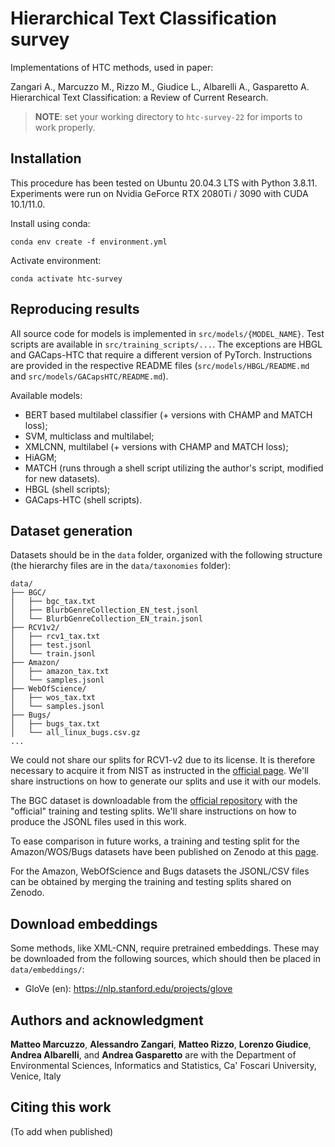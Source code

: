 # Hierarchical Text Classification survey

Implementations of HTC methods, used in paper:

Zangari A., Marcuzzo M., Rizzo M., Giudice L., Albarelli A., Gasparetto A.
Hierarchical Text Classification: a Review of Current Research.

> **NOTE**: set your working directory to `htc-survey-22` for imports to work properly.

## Installation

This procedure has been tested on Ubuntu 20.04.3 LTS with Python 3.8.11. Experiments were run on Nvidia GeForce RTX
2080Ti / 3090 with CUDA 10.1/11.0.

Install using conda:

```
conda env create -f environment.yml
```

Activate environment:

```
conda activate htc-survey
```

## Reproducing results

All source code for models is implemented in `src/models/{MODEL_NAME}`.
Test scripts are available in `src/training_scripts/...`.
The exceptions are HBGL and GACaps-HTC that require a different version of PyTorch. Instructions are provided in the
respective README files (`src/models/HBGL/README.md` and `src/models/GACapsHTC/README.md`).

Available models:

- BERT based multilabel classifier (+ versions with CHAMP and MATCH loss);
- SVM, multiclass and multilabel;
- XMLCNN, multilabel (+ versions with CHAMP and MATCH loss);
- HiAGM;
- MATCH (runs through a shell script utilizing the author's script, modified for new datasets).
- HBGL (shell scripts);
- GACaps-HTC (shell scripts).

## Dataset generation

Datasets should be in the `data` folder, organized with the following structure (the hierarchy files are in
the `data/taxonomies` folder):

```
data/
├── BGC/            
│   ├── bgc_tax.txt
│   ├── BlurbGenreCollection_EN_test.jsonl
│   └── BlurbGenreCollection_EN_train.jsonl
├── RCV1v2/            
│   ├── rcv1_tax.txt
│   ├── test.jsonl
│   └── train.jsonl  
├── Amazon/          
│   ├── amazon_tax.txt
│   └── samples.jsonl
├── WebOfScience/            
│   ├── wos_tax.txt
│   └── samples.jsonl
├── Bugs/            
│   ├── bugs_tax.txt
│   └── all_linux_bugs.csv.gz
...                
```

We could not share our splits for RCV1-v2 due to its license. It is therefore necessary to acquire it from NIST as
instructed in the [official page](https://trec.nist.gov/data/reuters/reuters.html).
We'll share instructions on how to generate our splits and use it with our models.

The BGC dataset is downloadable from
the [official repository](https://www.inf.uni-hamburg.de/en/inst/ab/lt/resources/data/blurb-genre-collection.html) with
the "official" training and testing splits.
We'll share instructions on how to produce the JSONL files used in this work.

To ease comparison in future works, a training and testing split for the Amazon/WOS/Bugs datasets have been
published on Zenodo at this [page](https://doi.org/10.5281/zenodo.7319518).

For the Amazon, WebOfScience and Bugs datasets the JSONL/CSV files can be obtained by merging the training and testing
splits shared on Zenodo.

## Download embeddings

Some methods, like XML-CNN, require pretrained embeddings. These may be downloaded
from the following sources, which should then be placed in `data/embeddings/`:

- GloVe (en): https://nlp.stanford.edu/projects/glove

## Authors and acknowledgment

**Matteo Marcuzzo**, **Alessandro Zangari**,
**Matteo Rizzo**, **Lorenzo Giudice**, **Andrea Albarelli**, and **Andrea Gasparetto**
are with the Department of Environmental Sciences, Informatics and Statistics, Ca' Foscari University, Venice, Italy

## Citing this work

(To add when published)